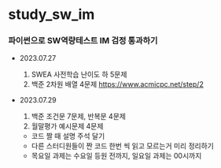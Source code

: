 # study_sw_im
### 파이썬으로 SW역량테스트 IM 검정 통과하기 

- 2023.07.27
  1. SWEA 사전학습 난이도 하 5문제
  2. 백준 2차원 배열 4문제 https://www.acmicpc.net/step/2

- 2023.07.29
  1. 백준 조건문 7문제, 반복문 4문제
  2. 월말평가 예시문제 4문제

  * 코드 짤 때 설명 주석 달기
  * 다른 스터디원들이 짠 코드 한번 씩 읽고 모르는거 미리 정리하기
  * 목요일 과제는 수요일 등원 전까지, 일요일 과제는 00시까지 